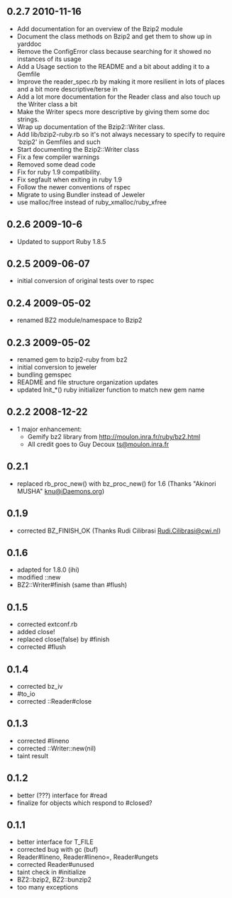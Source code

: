 ## 0.2.7 2010-11-16

* Add documentation for an overview of the Bzip2 module
* Document the class methods on Bzip2 and get them to show up in yarddoc
* Remove the ConfigError class because searching for it showed no instances of its usage
* Add a Usage section to the README and a bit about adding it to a Gemfile
* Improve the reader_spec.rb by making it more resilient in lots of places and a bit more descriptive/terse in
* Add a lot more documentation for the Reader class and also touch up the Writer class a bit
* Make the Writer specs more descriptive by giving them some doc strings.
* Wrap up documentation of the Bzip2::Writer class.
* Add lib/bzip2-ruby.rb so it's not always necessary to specify to require 'bzip2' in Gemfiles and such
* Start documenting the Bzip2::Writer class
* Fix a few compiler warnings
* Removed some dead code
* Fix for ruby 1.9 compatibility.
* Fix segfault when exiting in ruby 1.9
* Follow the newer conventions of rspec
* Migrate to using Bundler instead of Jeweler
* use malloc/free instead of ruby_xmalloc/ruby_xfree

## 0.2.6 2009-10-6

* Updated to support Ruby 1.8.5

## 0.2.5 2009-06-07

* initial conversion of original tests over to rspec

## 0.2.4 2009-05-02

* renamed BZ2 module/namespace to Bzip2

## 0.2.3 2009-05-02

* renamed gem to bzip2-ruby from bz2
* initial conversion to jeweler
* bundling gemspec
* README and file structure organization updates
* updated Init_*() ruby initializer function to match new gem name

## 0.2.2 2008-12-22

* 1 major enhancement:
  * Gemify bz2 library from http://moulon.inra.fr/ruby/bz2.html
  * All credit goes to Guy Decoux <ts@moulon.inra.fr>

## 0.2.1

* replaced rb_proc_new() with bz_proc_new() for 1.6
(Thanks "Akinori MUSHA" <knu@iDaemons.org>)

## 0.1.9

* corrected BZ_FINISH_OK (Thanks Rudi Cilibrasi <Rudi.Cilibrasi@cwi.nl>)

## 0.1.6

* adapted for 1.8.0 (ihi)
* modified ::new
* BZ2::Writer#finish (same than #flush)

## 0.1.5

* corrected extconf.rb
* added close!
* replaced close(false) by #finish
* corrected #flush

## 0.1.4

* corrected bz_iv
* #to_io
* corrected ::Reader#close

## 0.1.3

* corrected #lineno
* corrected ::Writer::new(nil)
* taint result

## 0.1.2

* better (???) interface for #read
* finalize for objects which respond to #closed?

## 0.1.1

* better interface for T_FILE
* corrected bug with gc (buf)
* Reader#lineno, Reader#lineno=, Reader#ungets
* corrected Reader#unused
* taint check in #initialize
* BZ2::bzip2, BZ2::bunzip2
* too many exceptions